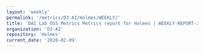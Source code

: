 ```yaml
---
layout: 'weekly'
permalink: '/metrics/D3-AI/Holmes/WEEKLY/'
title: 'DAI Lab OSS Metrics Metrics report for Holmes | WEEKLY-REPORT-2020-02-09'
organization: 'D3-AI'
repository: 'Holmes'
current_date: '2020-02-09'
---
```

